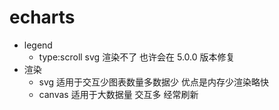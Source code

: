 # echarts

- legend
  - type:scroll svg 渲染不了 也许会在 5.0.0 版本修复
- 渲染
  - svg 适用于交互少图表数量多数据少 优点是内存少渲染略快
  - canvas 适用于大数据量 交互多 经常刷新
